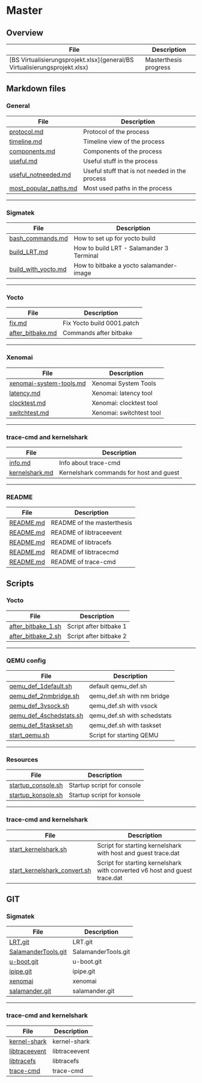 # Master 
## Overview
| File       | Description |
|------------|-------|
| [BS Virtualisierungsprojekt.xlsx](general/BS Virtualisierungsprojekt.xlsx)   | Masterthesis progress |

## Markdown files
### General
| File       | Description |
|------------|-------|
| [protocol.md](general/protocol.md)   | Protocol of the process |
| [timeline.md](general/timeline.md)   | Timeline view of the process |
| [components.md](general/components.md)   | Components of the process |
| [useful.md](workflow/useful.md)   | Useful stuff in the process |
| [useful_notneeded.md](workflow/useful_notneeded.md)   | Useful stuff that is not needed in the process |
| [most_popular_paths.md](workflow/most_popular_paths.md)   | Most used paths in the process |

<hr>

### Sigmatek 
| File       | Description |
|------------|-------|
| [bash_commands.md](sigmatek/bash_commands.md)   | How to set up for yocto build |
| [build_LRT.md](sigmatek/build_LRT.md)   | How to build LRT - Salamander 3 Terminal |
| [build_with_yocto.md](sigmatek/build_with_yocto.md)  | How to bitbake a yocto salamander-image |

<hr>

### Yocto 
| File       | Description |
|------------|-------|
| [fix.md](yocto/fix.md)   | Fix Yocto build 0001.patch |
| [after_bitbake.md](yocto/after_bitbake.md)   | Commands after bitbake |

<hr>

### Xenomai
| File       | Description |
|------------|-------|
| [xenomai-system-tools.md](xenomai/xenomai-system-tools.md)   | Xenomai System Tools |
| [latency.md](xenomai/latency.md)   | Xenomai: latency tool |
| [clocktest.md](xenomai/clocktest.md)   | Xenomai: clocktest tool |
| [switchtest.md](xenomai/switchtest.md)   | Xenomai: switchtest tool |

<hr>

### trace-cmd and kernelshark
| File       | Description |
|------------|-------|
| [info.md](trace-cmd/analysis/info.md)   | Info about trace-cmd |
| [kernelshark.md](trace-cmd/analysis/kernelshark.md)   | Kernelshark commands for host and guest |

<hr>

### README 
| File       | Description |
|------------|-------|
| [README.md](README.md)   | README of the masterthesis |
| [README.md](trace-cmd/LTS/libtraceevent-1.8.2/README.md)   | README of libtraceevent |
| [README.md](trace-cmd/LTS/libtracefs-1.8.0/README.md)   | README of libtracefs |
| [README.md](trace-cmd/LTS/trace-cmd-libtracecmd-1.5.1/README.md)   | README of libtracecmd |
| [README.md](trace-cmd/LTS/trace-cmd-v3.2/README.md)   | README of trace-cmd |


## Scripts
### Yocto
| File       | Description |
|------------|-------|
| [after_bitbake_1.sh](yocto/after_bitbake_1.sh)   | Script after bitbake 1 |
| [after_bitbake_2.sh](yocto/after_bitbake_2.sh)   | Script after bitbake 2 |

<hr>

### QEMU config
| File       | Description |
|------------|-------|
| [qemu_def_1default.sh](resources/QEMU/qemu_def_1default.sh) | default qemu_def.sh  |
| [qemu_def_2nmbridge.sh](resources/QEMU/qemu_def_2nmbridge.sh) | qemu_def.sh with nm bridge  |
| [qemu_def_3vsock.sh](resources/QEMU/qemu_def_3vsock.sh) |qemu_def.sh with vsock |
| [qemu_def_4schedstats.sh](resources/QEMU/qemu_def_4schedstats.sh) | qemu_def.sh with schedstats  |
| [qemu_def_5taskset.sh](resources/QEMU/qemu_def_5taskset.sh) | qemu_def.sh with taskset  |
| [start_qemu.sh](resources/QEMU/start_qemu.sh) | Script for starting QEMU |


<hr>




### Resources 
| File       | Description |
|------------|-------|
| [startup_console.sh](resources/scripts/startup_console.sh)   | Startup script for console |
| [startup_konsole.sh](resources/scripts/startup_konsole.sh)   | Startup script for konsole |

<hr>


### trace-cmd and kernelshark
| File       | Description |
|------------|-------|
| [start_kernelshark.sh](trace-cmd/analysis/test/start_kernelshark.sh)   | Script for starting kernelshark with host and guest trace.dat |
| [start_kernelshark_convert.sh](trace-cmd/analysis/test/start_kernelshark_convert.sh)   | Script for starting kernelshark with converted v6 host and guest trace.dat |

## GIT
### Sigmatek
| File                                       | Description            |
|--------------------------------------------|------------------------|
| <a href="https://git.sigmatek.at/SIG_SW_BS/salamander/LRT" target="_blank">LRT.git</a>                     | LRT.git                |
| <a href="https://git.sigmatek.at/SIG_SW_BS/salamander/SalamanderTools.git" target="_blank">SalamanderTools.git</a> | SalamanderTools.git    |
| <a href="https://git.sigmatek.at/SIG_SW_BS/salamander/u-boot.git" target="_blank">u-boot.git</a>            | u-boot.git             |
| <a href="https://git.sigmatek.at/SIG_SW_BS/salamander/ipipe.git" target="_blank">ipipe.git</a>             | ipipe.git              |
| <a href="https://git.sigmatek.at/SIG_SW_BS/salamander/xenomai" target="_blank">xenomai</a>                | xenomai                |
| <a href="https://git.sigmatek.at/SIG_SW_BS/salamander/yocto4/salamander.git" target="_blank">salamander.git</a>  | salamander.git         |

<hr>

### trace-cmd and kernelshark
| File       | Description |
|------------|-------|
| <a href="https://git.kernel.org/pub/scm/utils/trace-cmd/kernel-shark.git/" target="_blank">kernel-shark</a>  | kernel-shark |
| <a href="https://git.kernel.org/pub/scm/libs/libtrace/libtraceevent.git/" target="_blank">libtraceevent</a>  | libtraceevent |
| <a href="https://git.kernel.org/pub/scm/libs/libtrace/libtracefs.git/" target="_blank">libtracefs</a>  | libtracefs |
| <a href="https://git.kernel.org/pub/scm/utils/trace-cmd/trace-cmd.git/" target="_blank">trace-cmd</a>  | trace-cmd |
